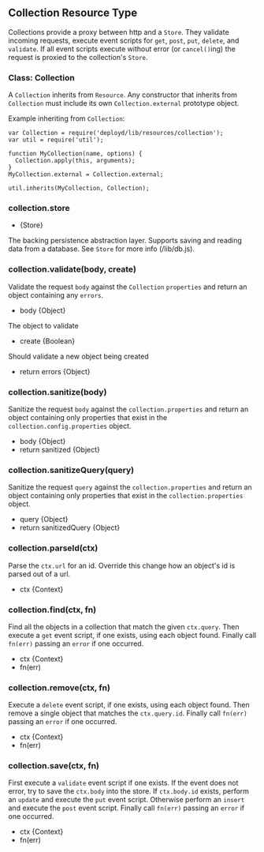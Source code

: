 <!--{
  title: 'Collection Resource Type',
  tags: ['collection', 'resource', 'type']
}-->

## Collection Resource Type

Collections provide a proxy between http and a `Store`. They validate incoming requests, execute event scripts for `get`, `post`, `put`, `delete`, and `validate`. If all event scripts execute without error (or `cancel()`ing) the request is proxied to the collection's `Store`.

### Class: Collection

A `Collection` inherits from `Resource`. Any constructor that inherits from `Collection` must include its own `Collection.external` prototype object.

Example inheriting from `Collection`:

    var Collection = require('deployd/lib/resources/collection');
    var util = require('util');

    function MyCollection(name, options) {
      Collection.apply(this, arguments);
    }
    MyCollection.external = Collection.external;

    util.inherits(MyCollection, Collection);

### collection.store <!-- api -->

* {Store}

The backing persistence abstraction layer. Supports saving and reading data from a database. See `Store` for more info (/lib/db.js).

### collection.validate(body, create) <!-- api -->

Validate the request `body` against the `Collection` `properties` 
and return an object containing any `errors`.

* body {Object}

The object to validate

* create {Boolean}

Should validate a new object being created

* return errors {Object}

### collection.sanitize(body) <!-- api -->

Sanitize the request `body` against the `collection.properties` 
and return an object containing only properties that exist in the
`collection.config.properties` object.

* body {Object}
* return sanitized {Object}

### collection.sanitizeQuery(query) <!-- api -->

Sanitize the request `query` against the `collection.properties` 
and return an object containing only properties that exist in the
`collection.properties` object.

* query {Object}
* return sanitizedQuery {Object}

### collection.parseId(ctx) <!-- api -->

Parse the `ctx.url` for an id. Override this change how an object's id is parsed out of a url.

* ctx {Context}

### collection.find(ctx, fn) <!-- api -->

Find all the objects in a collection that match the given `ctx.query`. Then execute a `get` event script, if one exists, using each object found. Finally call `fn(err)` passing an `error` if one occurred.

* ctx {Context}
* fn(err)

### collection.remove(ctx, fn) <!-- api -->

Execute a `delete` event script, if one exists, using each object found. Then remove a single object that matches the `ctx.query.id`. Finally call `fn(err)` passing an `error` if one occurred.

* ctx {Context}
* fn(err)

### collection.save(ctx, fn) <!-- api -->

First execute a `validate` event script if one exists. If the event does not error, try to save the `ctx.body` into the store. If `ctx.body.id` exists, perform an `update` and execute the `put` event script. Otherwise perform an `insert` and execute the `post` event script. Finally call `fn(err)` passing an `error` if one occurred.

* ctx {Context}
* fn(err)




